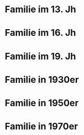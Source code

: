 # Familie im 13. Jh
# Familie im 16. Jh
# Familie im 19. Jh
# Familie in 1930er
# Familie in 1950er
# Familie in 1970er